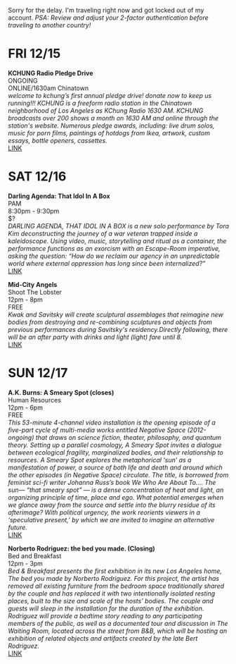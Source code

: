Sorry for the delay. I'm traveling right now and got locked out of my account. *PSA: Review and adjust your 2-factor authentication before traveling to another country!*

# FRI 12/15
**KCHUNG Radio Pledge Drive**  
ONGOING  
ONLINE/1630am Chinatown  
*welcome to kchung’s first annual pledge drive! donate now to keep us running!!! KCHUNG is a freeform radio station in the Chinatown neighborhood of Los Angeles as KChung Radio 1630 AM. KCHUNG broadcasts over 200 shows a month on 1630 AM and online through the station's website. Numerous pledge awards, including: live drum solos, music for porn films, paintings of hotdogs from Ikea, artwork, custom essays, bottle openers, cassettes.*  
[LINK](http://kchungradio.tumblr.com/pledgedrive)  

# SAT 12/16
**Darling Agenda: That Idol In A Box**  
PAM  
8:30pm - 9:30pm  
$?  
*DARLING AGENDA, THAT IDOL IN A BOX is a new solo performance by Tora Kim deconstructing the journey of a war veteran trapped inside a kaleidoscope. Using video, music, storytelling and ritual as a container, the performance functions as an exorcism with an Escape-Room imperative, asking the question: “How do we reclaim our agency in an unpredictable world where external oppression has long since been internalized?”*  
[LINK](https://www.facebook.com/events/1767102426675402/)

**Mid-City Angels**    
Shoot The Lobster  
12pm - 8pm  
FREE  
*Kwak and Savitsky will create sculptural assemblages that reimagine new bodies from destroying and re-combining sculptures and objects from previous performances during Savitsky's residency.Directly following, there will be an after party with drinks and light (light) fare until 8.*  
[LINK](http://www.shootthelobster.com/)  

# SUN 12/17
**A.K. Burns: A Smeary Spot (closes)**  
Human Resources  
12pm - 6pm  
FREE  
*This 53-minute 4-channel video installation is the opening episode of a five-part cycle of multi-media works entitled Negative Space (2012-ongoing) that draws on science fiction, theater, philosophy, and quantum theory. Setting up a parallel cosmology, A Smeary Spot invites a dialogue between ecological fragility, marginalized bodies, and their relationship to resources. A Smeary Spot explores the metaphorical ‘sun’ as a manifestation of power, a source of both life and death and around which the other episodes (in Negative Space) circulate. The title, is borrowed from feminist sci-fi writer Johanna Russ’s book We Who Are About To.... The sun–– “that smeary spot” –– is a dense concentration of heat and light, an organizing principle of time, place and ego. What potential emerges when we glance away from the source and settle into the blurry residue of its afterimage? With political urgency, the work reorients viewers in a ‘speculative present,’ by which we are invited to imagine an alternative future.*  
[LINK](https://www.facebook.com/events/288617171649844/)  

**Norberto Rodriguez: the bed you made. (Closing)**  
Bed and Breakfast  
12pm - 3pm  
*Bed & Breakfast presents the first exhibition in its new Los Angeles home, The bed you made by Norberto Rodriguez. For this project, the artist has removed all existing furniture from the bedroom space traditionally shared by the couple and has replaced it with two intentionally isolated resting places, built to the size and scale of the hosts’ bodies. The couple and guests will sleep in the installation for the duration of the exhibition. Rodriguez will provide a bedtime story reading to any participating members of the public, as well as a documented tour and discussion in The Waiting Room, located across the street from B&B, which will be hosting an exhibition of related objects and artifacts created by the late Bert Rodriguez.*  
[LINK](http://bedandbreakfast.life/)  
